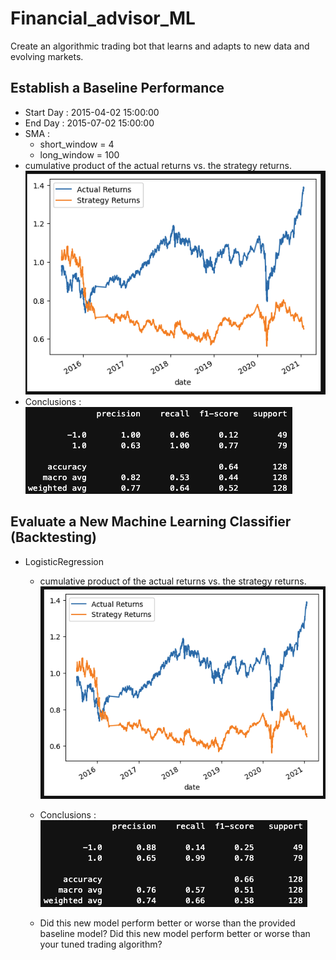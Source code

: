 # Financial_advisor_ML
Create an algorithmic trading bot that learns and adapts to new data and evolving markets.

## Establish a Baseline Performance 
- Start Day : 2015-04-02 15:00:00
- End Day : 2015-07-02 15:00:00
- SMA :
	- short_window = 4
	- long_window = 100
- cumulative product of the actual returns vs. the strategy returns.</br>
![alt text](https://github.com/wf880180/Financial_advisor_ML/blob/main/README_image/Baseline_cumulative.png)
- Conclusions : </br>
![alt text](https://github.com/wf880180/Financial_advisor_ML/blob/main/README_image/classifier_1.png)

## Evaluate a New Machine Learning Classifier (Backtesting)
- LogisticRegression
	- cumulative product of the actual returns vs. the strategy returns.</br>
	![alt text](https://github.com/wf880180/Financial_advisor_ML/blob/main/README_image/Ls_backtest_cumulative.png)
	
	- Conclusions : </br>
	![alt text](https://github.com/wf880180/Financial_advisor_ML/blob/main/README_image/Ls_classification.png)

	- Did this new model perform better or worse than the provided baseline model? Did this new model perform better or worse than your tuned trading algorithm? </br>
